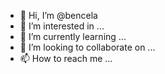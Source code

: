 - 👋 Hi, I’m @bencela
- 👀 I’m interested in ...
- 🌱 I’m currently learning ...
- 💞️ I’m looking to collaborate on ...
- 📫 How to reach me ...

<!---
bencela/bencela is a ✨ special ✨ repository because its `README.md` (this file) appears on your GitHub profile.
You can click the Preview link to take a look at your changes.
--->
